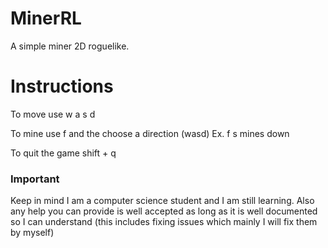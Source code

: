 # MinerRL
A simple miner 2D roguelike.

# Instructions

To move use w a s d

To mine use f and the choose a direction (wasd) Ex. f s mines down

To quit the game shift + q

### Important

Keep in mind I am a computer science student and I am still learning.
Also any help you can provide is well accepted as long as it is well documented so I can understand (this includes fixing issues which mainly I will fix them by myself)
